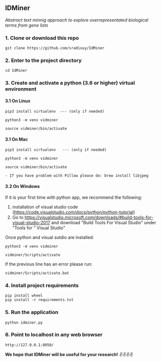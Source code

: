 
## IDMiner


*Abstract text minnig approach to explore overrepresentated biological terms from gene lists*



### 1. Clone or download this repo

```
git clone https://github.com/sradiouy/IdMiner
```

### 2. Enter to the project directory

```
cd IdMiner
```

### 3. Create and activate a python (3.6 or higher) virtual environment  


#### 3.1 On Linux

```
pip3 install virtualenv  --- (only if needed)

python3 -m venv vidminer

source vidminer/bin/activate
````

#### 3.1 On Mac

```
pip3 install virtualenv   --- (only if needed)

python3 -m venv vidminer

source vidminer/bin/activate

- If you have problem with Pillow please do: brew install libjpeg

````

#### 3.2 On Windows 
 
 If it is your first time with python app, we recommend the following: 
  
  1. installation of visual studio code (https://code.visualstudio.com/docs/python/python-tutorial)
  1. Go to https://visualstudio.microsoft.com/downloads/#build-tools-for-visual-studio-2017 and download "Build Tools For Visual Studio" under "Tools for " Visual Studio"

Once python and visual sutdio are installed:

```
python3 -m venv vidminer

vidminer/Scripts/activate 
````
If the previous line has an error please run:

```
vidminer/Scripts/activate.bat 

```

### 4. Install project requirements

```
pip install wheel
pip install -r requirements.txt
```

### 5. Run the application

```
python idminer.py
```

### 6. Point to localhost in any web browser

````
http://127.0.0.1:8050/
````


**We hope that IDMiner will be useful for your research!** :v::v::v::v:

